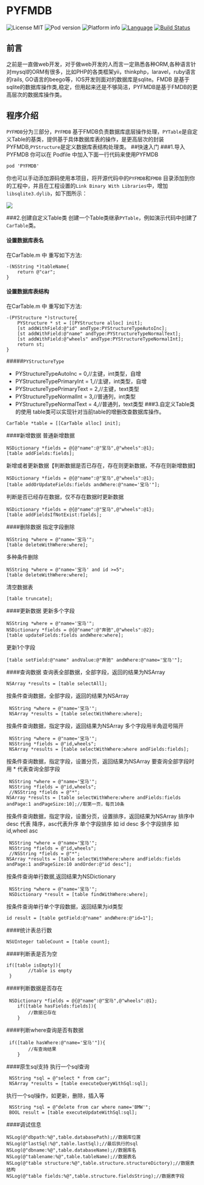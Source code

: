 PYFMDB
==========

![License MIT](https://go-shields.herokuapp.com/license-MIT-blue.png)
![Pod version](http://img.shields.io/cocoapods/v/PYFMDB.svg?style=flat)
![Platform info](http://img.shields.io/cocoapods/p/PYFMDB.svg?style=flat)
[![Language](http://img.shields.io/badge/language-OC-brightgreen.svg?style=flat
)](https://en.wikipedia.org/wiki/Objective-C)
[![Build Status](https://api.travis-ci.org/iterrypeng/PYFMDB.svg?branch=master)](https://travis-ci.org/iterrypeng/PYFMDB)
## 前言
之前是一直做web开发，对于做web开发的人而言一定熟悉各种ORM,各种语言针对mysql的ORM有很多，比如PHP的各类框架yii，thinkphp，laravel，ruby语言的rails, GO语言的beego等，IOS开发则面对的数据库是sqlite。FMDB 是基于sqlite的数据库操作类,稳定，但用起来还是不够简洁，PYFMDB是基于FMDB的更高层次的数据库操作类。
## 程序介绍
`PYFMDB`分为三部分，`PYFMDB` 基于FMDB负责数据库底层操作处理，`PYTable`是自定义Table的基类，提供基于具体数据库表的操作，是更高层次的封装PYFMDB,`PYStructure`是定义数据库表结构处理类。
##快速入门
###1.导入PYFMDB
你可以在 Podfile 中加入下面一行代码来使用PYFMDB

    pod 'PYFMDB'

你也可以手动添加源码使用本项目，将开源代码中的`PYFMDB`和`FMDB` 目录添加到你的工程中，并且在工程设置的`Link Binary With Libraries`中，增加`libsqlite3.dylib`，如下图所示：

![](http://blog.devtang.com/images/key-value-store-setup.jpg)

###2.创建自定义Table类
创建一个Table类继承`PYTable`，例如演示代码中创建了`CarTable`类。
#### 设置数据库表名
在CarTable.m 中 重写如下方法:
```
-(NSString *)tableName{
    return @"car";
}
```
#### 设置数据库表结构
在CarTable.m 中 重写如下方法:
```
-(PYStructure *)structure{
    PYStructure * st = [[PYStructure alloc] init];
    [st addWithField:@"id" andType:PYStructureTypeAutoInc];
    [st addWithField:@"name" andType:PYStructureTypeNormalText];
    [st addWithField:@"wheels" andType:PYStructureTypeNormalInt];
    return st;
}
```
#####`PYStructureType`
* PYStructureTypeAutoInc = 0,//主键，int类型，自增
* PYStructureTypePrimaryInt = 1,//主键，int类型，自增
* PYStructureTypePrimaryText = 2,//主键，text类型
* PYStructureTypeNormalInt = 3,//普通列，int类型
* PYStructureTypeNormalText = 4,//普通列，text类型
###3.自定义Table类的使用
table类可以实现针对当前table的增删改查数据库操作。
```
CarTable *table = [[CarTable alloc] init];
```
####新增数据
普通新增数据
```
NSDictionary *fields = @{@"name":@"宝马",@"wheels":@1}; 
[table addFields:fields];
```
新增或者更新数据【判断数据是否已存在，存在则更新数据，不存在则新增数据】
```
NSDictionary *fields = @{@"name":@"宝马",@"wheels":@1};
[table addOrUpdateFields:fields andWhere:@"name='宝马'"];
```
判断是否已经存在数据，仅不存在数据时更新数据
```
NSDictionary *fields = @{@"name":@"宝马",@"wheels":@1};
[table addFieldsIfNotExist:fields];
```
####删除数据
指定字段删除
```
NSString *where = @"name='宝马'";
[table deleteWithWhere:where];
```
多种条件删除
```
NSString *where = @"name='宝马' and id >=5";
[table deleteWithWhere:where];
```
清空数据表
```
[table truncate];
```
####更新数据
更新多个字段
```
NSString *where = @"name='宝马'";
NSDictionary *fields = @{@"name":@"奔驰",@"wheels":@2};
[table updateFields:fields andWhere:where];
```
更新1个字段
```
[table setField:@"name" andValue:@"奔驰" andWhere:@"name='宝马'"];
```
####查询数据
查询表全部数据，全部字段，返回的结果为NSArray
```
NSArray *results = [table selectAll];
```
按条件查询数据，全部字段，返回的结果为NSArray
```
 NSString *where = @"name='宝马'";
 NSArray *results = [table selectWithWhere:where];
```
按条件查询数据，指定字段，返回结果为NSArray
多个字段用半角逗号隔开
```
 NSString *where = @"name='宝马'";
 NSString *fields = @"id,wheels";
 NSArray *results = [table selectWithWhere:where andFields:fields];
```
按条件查询数据，指定字段，设置分页，返回结果为NSArray
要查询全部字段时 用 * 代表查询全部字段
```
 NSString *where = @"name='宝马'";
 NSString *fields = @"id,wheels";
 //NSString *fields = @"*";
NSArray *results = [table selectWithWhere:where andFields:fields andPage:1 andPageSize:10];//取第一页，每页10条
```
按条件查询数据，指定字段，设置分页，设置排序，返回结果为NSArray
排序中 desc 代表 降序，asc代表升序
单个字段排序 如 id desc
多个字段排序 如 id,wheel asc
```
 NSString *where = @"name='宝马'";
 NSString *fields = @"id,wheels";
 //NSString *fields = @"*";
NSArray *results = [table selectWithWhere:where andFields:fields andPage:1 andPageSize:10 andOrder:@"id desc"];
```
按条件查询单行数据,返回结果为NSDictionary
```
 NSString *where = @"name='宝马'";
 NSDictionary *result = [table findWithWhere:where];
```
按条件查询单行单个字段数据，返回结果为id类型
```
id result = [table getField:@"name" andWhere:@"id=1"];
```
####统计表总行数
```
NSUInteger tableCount = [table count];
```
####判断表是否为空
```
if([table isEmpty]){
        //table is empty
 }
```
####判断数据是否存在
```
 NSDictionary *fields = @{@"name":@"宝马",@"wheels":@1};
    if([table hasFields:fields]){
        //数据已存在
    }
```
####判断where查询是否有数据
```
 if([table hasWhere:@"name='宝马'"]){
        //有查询结果
    }
```
####原生sql支持
执行一个sql查询
```
 NSString *sql = @"select * from car";
 NSArray *results = [table executeQueryWithSql:sql]; 
```
执行一个sql操作，如更新，删除，插入等
```
 NSString *sql = @"delete from car where name='BMW'";
 BOOL result = [table executeUpdateWithSql:sql];
```



####调试信息
```
NSLog(@"dbpath:%@",table.databasePath);//数据库位置
NSLog(@"lastSql:%@",table.lastSql);//最后执行的sql
NSLog(@"dbname:%@",table.databaseName);//数据库名
NSLog(@"tablename:%@",table.tableName);//数据表名
NSLog(@"table structure:%@",table.structure.structureDictory);//数据表结构
NSLog(@"table fields:%@",table.structure.fieldsString);//数据表字段
```


 
